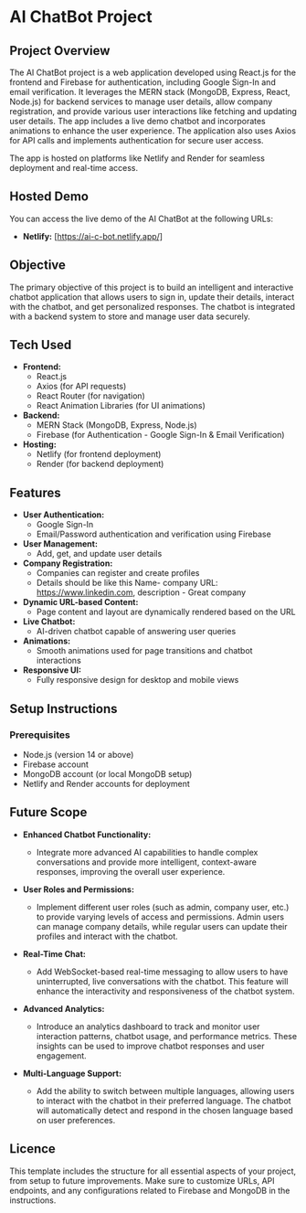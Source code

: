 # AI ChatBot Project

## Project Overview
The AI ChatBot project is a web application developed using React.js for the frontend and Firebase for authentication, including Google Sign-In and email verification. It leverages the MERN stack (MongoDB, Express, React, Node.js) for backend services to manage user details, allow company registration, and provide various user interactions like fetching and updating user details. The app includes a live demo chatbot and incorporates animations to enhance the user experience. The application also uses Axios for API calls and implements authentication for secure user access.

The app is hosted on platforms like Netlify and Render for seamless deployment and real-time access.

## Hosted Demo
You can access the live demo of the AI ChatBot at the following URLs:
- **Netlify:** [https://ai-c-bot.netlify.app/]

## Objective
The primary objective of this project is to build an intelligent and interactive chatbot application that allows users to sign in, update their details, interact with the chatbot, and get personalized responses. The chatbot is integrated with a backend system to store and manage user data securely.

## Tech Used
- **Frontend:**
  - React.js
  - Axios (for API requests)
  - React Router (for navigation)
  - React Animation Libraries (for UI animations)
- **Backend:**
  - MERN Stack (MongoDB, Express, Node.js)
  - Firebase (for Authentication - Google Sign-In & Email Verification)
- **Hosting:**
  - Netlify (for frontend deployment)
  - Render (for backend deployment)
  
## Features
- **User Authentication:**
  - Google Sign-In
  - Email/Password authentication and verification using Firebase
- **User Management:**
  - Add, get, and update user details
- **Company Registration:**
  - Companies can register and create profiles
  - Details should be like this Name- company URL: https://www.linkedin.com, description - Great company 
- **Dynamic URL-based Content:**
  - Page content and layout are dynamically rendered based on the URL
- **Live Chatbot:**
  - AI-driven chatbot capable of answering user queries
- **Animations:**
  - Smooth animations used for page transitions and chatbot interactions
- **Responsive UI:**
  - Fully responsive design for desktop and mobile views

## Setup Instructions

### Prerequisites
- Node.js (version 14 or above)
- Firebase account
- MongoDB account (or local MongoDB setup)
- Netlify and Render accounts for deployment

## Future Scope

- **Enhanced Chatbot Functionality:**
  - Integrate more advanced AI capabilities to handle complex conversations and provide more intelligent, context-aware responses, improving the overall user experience.
  
- **User Roles and Permissions:**
  - Implement different user roles (such as admin, company user, etc.) to provide varying levels of access and permissions. Admin users can manage company details, while regular users can update their profiles and interact with the chatbot.

- **Real-Time Chat:**
  - Add WebSocket-based real-time messaging to allow users to have uninterrupted, live conversations with the chatbot. This feature will enhance the interactivity and responsiveness of the chatbot system.

- **Advanced Analytics:**
  - Introduce an analytics dashboard to track and monitor user interaction patterns, chatbot usage, and performance metrics. These insights can be used to improve chatbot responses and user engagement.

- **Multi-Language Support:**
  - Add the ability to switch between multiple languages, allowing users to interact with the chatbot in their preferred language. The chatbot will automatically detect and respond in the chosen language based on user preferences.

## Licence

This template includes the structure for all essential aspects of your project, from setup to future improvements. Make sure to customize URLs, API endpoints, and any configurations related to Firebase and MongoDB in the instructions.


